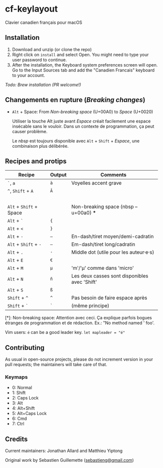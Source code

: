 ﻿cf-keylayout
============
Clavier canadien français pour macOS

Installation
------------
1. Download and unzip (or clone the repo)
2. Right click on `install` and select Open. You might need to type your
   user password to continue.
3. After the installation, the Keyboard system preferences screen will
   open. Go to the Input Sources tab and add the "Canadien Francais"
   keyboard to your account.

*Todo: Brew installation (PR welcome!)*

Changements en rupture  (*Breaking changes*)
----------------------
* `Alt` + Space: From *Non-breaking space* (U+00A0) to *Space* (U+0020)

    Utiliser la touche Alt juste avant *Espace* créait facilement
    une espace insécable sans le vouloir. Dans un contexte de programmation,
    ça peut causer problème.

    Le *nbsp* est toujours disponible avec `Alt` + `Shift` + *Espace*, une
    combinaison plus délibérée.

Recipes and protips
-------------------

Recipe                 | Output      | Comments
--------               | ----------- | -----------
`` ` ``, `a`           | `à`         | Voyelles accent grave
`` ^ ``, `Shift` + `A` | `Â`         |
                       |             | 
`Alt` + `Shift` + Space | ` `         | Non-breaking space (nbsp – u+00a0) **\***
`Alt` + `` ` ``        | `{`         |
`Alt` + `<`            | `}`         |
`Alt` + `-`            | `–`         | En-dash/tiret moyen/demi-cadratin
`Alt` + `Shift` + `-`  | `—`         | Em-dash/tiret long/cadratin
`Alt` + `.`            | `·`         | Middle dot (utile pour les auteur·e·s)
`Alt` + `E`            | `€`         |
`Alt` + `M`            | `µ`         | 'm'/'µ' comme dans 'micro'
`Alt` + `N`            | `ñ`         | Les deux casses sont disponibles avec 'Shift'
`Alt` + `S`            | `ß`         |
`Shift` + `^`          | `^`         | Pas besoin de faire espace après
`Shift` + `` ` ``      | `` ` ``     | (même principe)

\[\*]: Non-breaking space: Attention avec ceci. Ça explique parfois bogues étranges de programmation et de rédaction. Ex.: "No method named ' foo'.

Vim users: `é` can be a good leader key. `let mapleader = "é"`

Contributing
------------
As usual in open-source projects, please do not increment version in
your pull requests; the maintainers will take care of that.

### Keymaps
* 0: Normal
* 1: Shift
* 2: Caps Lock
* 3: Alt
* 4: Alt+Shift
* 5: Alt+Caps Lock
* 6: Cmd
* 7: Ctrl

Credits
-------
Current maintainers: Jonathan Allard and Matthieu Yiptong

Original work by Sebastien Guillemette (sebastieng@gmail.com)
